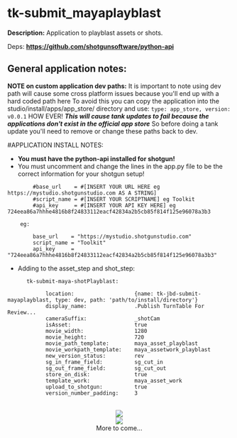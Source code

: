 tk-submit_mayaplayblast
=====================
**Description:**
Application to playblast assets or shots.

Deps:
**https://github.com/shotgunsoftware/python-api**

## General application notes:
**NOTE on custom application dev paths:**
It is important to note using dev path will cause some cross platform issues because you'll end up with a hard coded path here
To avoid this you can copy the application into the studio/install/apps/app_store/ directory and use:
        `type: app_store, version: v0.0.1`
HOW EVER!
*__This will cause tank updates to fail because the applications don't exist in the official app store__*
So before doing a tank update you'll need to remove or change these paths back to dev.

#APPLICATION INSTALL NOTES:
* **You must have the python-api installed for shotgun!**
* You must uncomment and change the lines in the app.py file to be the correct information for your shotgun setup!
```
        #base_url    = #[INSERT YOUR URL HERE eg https://mystudio.shotgunstudio.com AS A STRING]
        #script_name = #[INSERT YOUR SCRIPTNAME] eg Toolkit
        #api_key     = #[INSERT YOUR API KEY HERE] eg 724eea86a7hhhe4816b8f24833112eacf42834a2b5cb85f814f125e96078a3b3

    eg:

        base_url    = "https://mystudio.shotgunstudio.com"
        script_name = "Toolkit"
        api_key     = "724eea86a7hhhe4816b8f24833112eacf42834a2b5cb85f814f125e96078a3b3"
```
* Adding to the asset_step and shot_step:
```
      tk-submit-maya-shotPlayblast:

            location:                   {name: tk-jbd-submit-mayaplayblast, type: dev, path: 'path/to/install/directory'}
            display_name:               .Publish TurnTable For Review...
            cameraSuffix:               _shotCam
            isAsset:                    true
            movie_width:                1280
            movie_height:               720
            movie_path_template:        maya_asset_playblast
            movie_workpath_template:    maya_assetwork_playblast
            new_version_status:         rev
            sg_in_frame_field:          sg_cut_in
            sg_out_frame_field:         sg_cut_out
            store_on_disk:              true
            template_work:              maya_asset_work
            upload_to_shotgun:          true
            version_number_padding:     3
```
<br>
<center>
<img src = "http://www.anim83d.com/images/github/mpb_01.PNG"><br>
<img src = "http://www.anim83d.com/images/github/mpb_02.PNG"><br>
More to come...
</center>